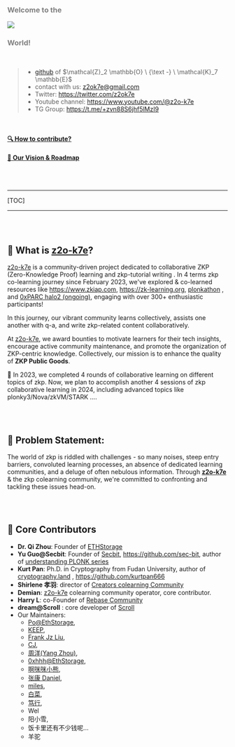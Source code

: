 <br />
<br />

### <span style="color: grey;">**Welcome to the**</span>

![](logo.png)
<!-- 这边 logo 的寻址地点是 .src , 所以本地 MD 渲染不会显示，mkbook serve --open 能看到就好了-->


### <span style="color: grey;">**World!**</span>



<br />

> - [github](https://github.com/zkp-co-learning) of $\mathcal{Z}_2 \mathbb{O} \ {\text -} \ \mathcal{K}_7 \mathbb{E}$
> - contact with us: <z2ok7e@gmail.com>
> - Twitter: <https://twitter.com/z2ok7e>
> - Youtube channel: <https://www.youtube.com/@z2o-k7e>
> - TG Group: <https://t.me/+zvn88S6jhf5lMzI9>


<br />



#### [🔍 How to contribute?](https://learn.z2o-k7e.world/how-to-contribute.html)

#### [🚩 Our Vision & Roadmap](https://learn.z2o-k7e.world/vision.html) 

<br />

<br />

------

[TOC]

------




<br />

<br />

## 📖 What is [z2o-k7e](https://learn.z2o-k7e.world)?

[z2o-k7e](https://learn.z2o-k7e.world) is a community-driven project dedicated to collaborative ZKP (Zero-Knowledge Proof) learning and zkp-tutorial writing . In 4 terms zkp co-learning journey since February 2023, we've explored & co-learned resources like <https://www.zkiap.com>, <https://zk-learning.org>, [plonkathon](https://github.com/0xPARC/plonkathon) , and [0xPARC halo2 (ongoing)](https://learn.0xparc.org/halo2), engaging with over 300+ enthusiastic participants!

In this journey, our vibrant community learns collectively, assists one another with q-a, and write zkp-related content collaboratively.

At [z2o-k7e](https://learn.z2o-k7e.world), we award bounties to motivate learners for their tech insights, encourage active community maintenance, and promote the organization of ZKP-centric knowledge. Collectively, our mission is to enhance the quality of **ZKP Public Goods**.

🚀 In 2023, we completed 4 rounds of collaborative learning on different topics of zkp. Now, we plan to accomplish another 4 sessions of zkp collaborative learning in 2024, including advanced topics like plonky3/Nova/zkVM/STARK ....


<br />

<br />


## 🚩 Problem Statement:

The world of zkp is riddled with challenges - so many noises, steep entry barriers, convoluted learning processes, an absence of dedicated learning communities, and a deluge of often nebulous information. Through **[z2o-k7e](https://learn.z2o-k7e.world)** & the zkp colearning community, we're committed to confronting and tackling these issues head-on.

<br />

<br />


## 🌟 Core Contributors

- **Dr. Qi Zhou**: Founder of [ETHStorage](https://eth-store.w3eth.io)
- **Yu Guo@Secbit**: Founder of [Secbit](https://secbit.io/), <https://github.com/sec-bit>, author of [understanding PLONK series](https://learn.z2o-k7e.world/plonk-intro-cn/plonk-intro.html)
- **Kurt Pan**: Ph.D. in Cryptography from Fudan University, author of [cryptography.land](https://cryptography.land/) , <https://github.com/kurtpan666>
- **Shirlene 孝羽**: director of [Creators colearning Community](https://github.com/orgs/CreatorsDAO)
- **Demian**: [z2o-k7e](https://learn.z2o-k7e.world) colearning community operator, core contributor.
- **Harry L**: co-Founder of [Rebase Community](https://rebase.network/)
- **dream@Scroll** : core developer of [Scroll](https://scroll.io/)
- Our Maintainers: 
	- [Po@EthStorage](https://github.com/dajuguan),
	- [KEEP](https://github.com/readygo67), 
	- [Frank Jz Liu](https://github.com/LiuJiazheng),
	- [CJ](https://github.com/GopherJ), 
	- [周洋(Yang Zhou)](https://github.com/yz89),
	- [0xhhh@EthStorage](https://github.com/cyl19970726),
	- [啊咪咪小熊](tianyangtao.com), 
	- [张康 Daniel](github.com/Insomnia501), 
	- [miles](https://github.com/miles-six), 
	- [白菜](https://github.com/PayneJoe),
	- [笃行](https://github.com/Howard-Hu),
	- Wel  
	- 阳小雪, 
	- 饭卡里还有不少钱呢...
 	- 羊驼 

<br />
